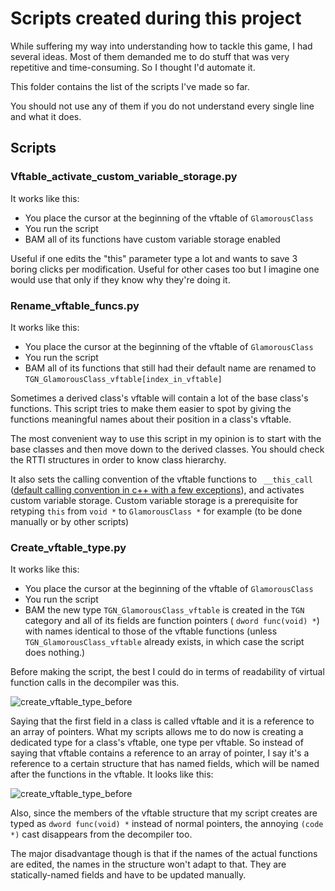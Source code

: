 # Scripts created during this project

While suffering my way into understanding how to tackle this game, I had several ideas. Most of them demanded me to do stuff that was very repetitive and time-consuming. So I thought I'd automate it.

This folder contains the list of the scripts I've made so far.

You should not use any of them if you do not understand every single line and what it does.

## Scripts

### Vftable_activate_custom_variable_storage.py

It works like this:

- You place the cursor at the beginning of the vftable of `GlamorousClass`
- You run the script
- BAM all of its functions have custom variable storage enabled

Useful if one edits the "this" parameter type a lot and wants to save 3 boring clicks per modification. Useful for other cases too but I imagine one would use that only if they know why they're doing it.

### Rename_vftable_funcs.py

It works like this:

- You place the cursor at the beginning of the vftable of `GlamorousClass`
- You run the script
- BAM all of its functions that still had their default name are renamed to `TGN_GlamorousClass_vftable[index_in_vftable]`

Sometimes a derived class's vftable will contain a lot of the base class's functions. This script tries to make them easier to spot by giving the functions meaningful names about their position in a class's vftable.

The most convenient way to use this script in my opinion is to start with the base classes and then move down to the derived classes. You should check the RTTI structures in order to know class hierarchy.

It also sets the calling convention of the vftable functions to ` __this_call` ([default calling convention in c++ with a few exceptions](https://docs.microsoft.com/en-us/cpp/cpp/thiscall?view=vs-2019)), and activates custom variable storage. Custom variable storage is a prerequisite for retyping `this` from `void *` to `GlamorousClass *` for example (to be done manually or by other scripts)

### Create_vftable_type.py

It works like this:

- You place the cursor at the beginning of the vftable of `GlamorousClass`
- You run the script
- BAM the new type `TGN_GlamorousClass_vftable` is created in the `TGN` category and all of its fields are function pointers ( `dword func(void) *`) with names identical to those of the vftable functions (unless `TGN_GlamorousClass_vftable` already exists, in which case the script does nothing.)

Before making the script, the best I could do in terms of readability of virtual function calls in the decompiler was this.

![create_vftable_type_before](Images/create_vftable_type_before.png)

Saying that the first field in a class is called vftable and it is a reference to an array of pointers. What my scripts allows me to do now is creating a dedicated type for a class's vftable, one type per vftable. So instead of saying that vftable contains a reference to an array of pointer, I say it's a reference to a certain structure that has named fields, which will be named after the functions in the vftable. It looks like this:

![create_vftable_type_before](Images/create_vftable_type_after.png)

Also, since the members of the vftable structure that my script creates are typed as `dword func(void) *` instead of normal pointers, the annoying `(code *)` cast disappears from the decompiler too.

The major disadvantage though is that if the names of the actual functions are edited, the names in the structure won't adapt to that. They are statically-named fields and have to be updated manually.